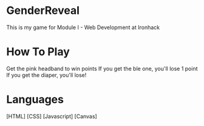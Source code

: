 # GenderReveal

This is my game for Module I - Web Development at Ironhack


# How To Play

Get the pink headband to win points
If you get the ble one, you'll lose 1 point
If you get the diaper, you'll lose!

# Languages
[HTML]
[CSS]
[Javascript]
[Canvas]
